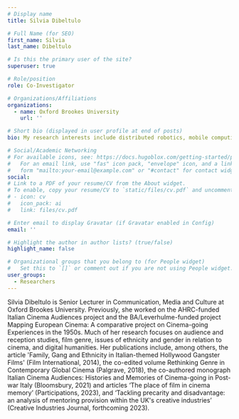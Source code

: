 ```yaml
---
# Display name
title: Silvia Dibeltulo

# Full Name (for SEO)
first_name: Silvia
last_name: Dibeltulo

# Is this the primary user of the site?
superuser: true

# Role/position
role: Co-Investigator

# Organizations/Affiliations
organizations:
  - name: Oxford Brookes University
    url: ''

# Short bio (displayed in user profile at end of posts)
bio: My research interests include distributed robotics, mobile computing and programmable matter.

# Social/Academic Networking
# For available icons, see: https://docs.hugoblox.com/getting-started/page-builder/#icons
#   For an email link, use "fas" icon pack, "envelope" icon, and a link in the
#   form "mailto:your-email@example.com" or "#contact" for contact widget.
social:
# Link to a PDF of your resume/CV from the About widget.
# To enable, copy your resume/CV to `static/files/cv.pdf` and uncomment the lines below.
# - icon: cv
#   icon_pack: ai
#   link: files/cv.pdf

# Enter email to display Gravatar (if Gravatar enabled in Config)
email: ''

# Highlight the author in author lists? (true/false)
highlight_name: false

# Organizational groups that you belong to (for People widget)
#   Set this to `[]` or comment out if you are not using People widget.
user_groups:
  - Researchers
---
```


Silvia Dibeltulo is Senior Lecturer in Communication, Media and Culture at Oxford Brookes University. Previously, she worked on the AHRC-funded Italian Cinema Audiences project and the BA/Leverhulme-funded project Mapping European Cinema: A comparative project on Cinema-going Experiences in the 1950s. Much of her research focuses on audience and reception studies, film genre, issues of ethnicity and gender in relation to cinema, and digital humanities. Her publications include, among others, the article 'Family, Gang and Ethnicity in Italian-themed Hollywood Gangster Films' (Film International, 2014), the co-edited volume Rethinking Genre in Contemporary Global Cinema (Palgrave, 2018), the co-authored monograph Italian Cinema Audiences: Histories and Memories of Cinema-going in Post-war Italy (Bloomsbury, 2021) and articles ‘The place of film in cinema memory’ (Participations, 2023), and ‘Tackling precarity and disadvantage: an analysis of mentoring provision within the UK's creative industries’ (Creative Industries Journal, forthcoming 2023).
